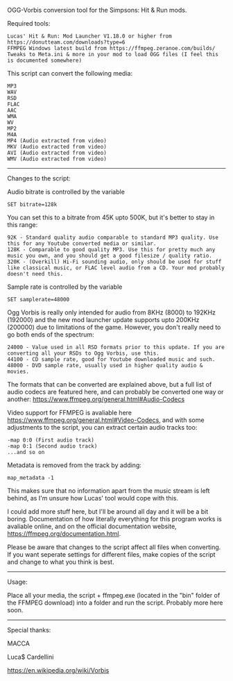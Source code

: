 OGG-Vorbis conversion tool for the Simpsons: Hit & Run mods.

Required tools:

    Lucas' Hit & Run: Mod Launcher V1.18.0 or higher from https://donutteam.com/downloads?type=6
    FFMPEG Windows latest build from https://ffmpeg.zeranoe.com/builds/
    Tweaks to Meta.ini & more in your mod to load OGG files (I feel this is documented somewhere)
    
This script can convert the following media:

    MP3
    WAV
    RSD
    FLAC
    AAC
    WMA
    WV
    MP2
    M4A
    MP4 (Audio extracted from video)
    MKV (Audio extracted from video)
    AVI (Audio extracted from video)
    WMV (Audio extracted from video)
    
---

Changes to the script:

Audio bitrate is controlled by the variable

    SET bitrate=128k
   
You can set this to a bitrate from 45K upto 500K, but it's better to stay in this range:

    92K - Standard quality audio comparable to standard MP3 quality. Use this for any Youtube converted media or similar.
    128K - Comparable to good quality MP3. Use this for pretty much any music you own, and you should get a good filesize / quality ratio.
    320K - (Overkill) Hi-Fi sounding audio, only should be used for stuff like classical music, or FLAC level audio from a CD. Your mod probably doesn't need this.
    
Sample rate is controlled by the variable

    SET samplerate=48000
    
Ogg Vorbis is really only intended for audio from 8KHz (8000) to 192KHz (192000) and the new mod launcher update supports upto 200KHz (200000) due to limitations of the game. However, you don't really need to go both ends of the spectrum:

    24000 - Value used in all RSD formats prior to this update. If you are converting all your RSDs to Ogg Vorbis, use this.
    44100 - CD sample rate, good for Youtube downloaded music and such.
    48000 - DVD sample rate, usually used in higher quality audio & movies.
    
The formats that can be converted are explained above, but a full list of audio codecs are featured here, and can probably be converted one way or another: https://www.ffmpeg.org/general.html#Audio-Codecs

Video support for FFMPEG is avaliable here https://www.ffmpeg.org/general.html#Video-Codecs, and with some adjustments to the script, you can extract certain audio tracks too:

    -map 0:0 (First audio track)
    -map 0:1 (Second audio track)
    ...and so on

Metadata is removed from the track by adding:

    map_metadata -1
    
This makes sure that no information apart from the music stream is left behind, as I'm unsure how Lucas' tool would cope with this.

I could add more stuff here, but I'll be around all day and it will be a bit boring. Documentation of how literally everything for this program works is avaliable online, and on the official documentation website, https://ffmpeg.org/documentation.html.

Please be aware that changes to the script affect all files when converting. If you want seperate settings for different files, make copies of the script and change to what you think is best.

---

Usage:

Place all your media, the script + ffmpeg.exe (located in the "bin" folder of the FFMPEG download) into a folder and run the script.
Probably more here soon.

---

Special thanks:

MACCA

Luca$ Cardellini

https://en.wikipedia.org/wiki/Vorbis
